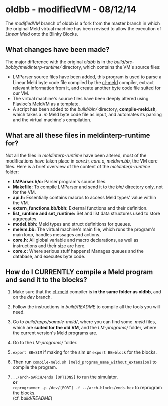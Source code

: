 oldbb - modifiedVM - 08/12/14
====================================
The *modifiedVM* branch of oldbb is a fork from the master branch in which the original Meld virtual machine has been revised to allow the execution of _Linear Meld_ onto the Blinky Blocks.  

## What changes have been made?

The major difference with the original *oldbb* is in the *build/src-bobby/meldinterp-runtime/* directory, which contains the VM's source files:
- LMParser source files have been added, this program is used to parse a Linear Meld byte code file compiled by the [cl-meld](https://github.com/flavioc/cl-meld/tree/dev) compiler, extract relevant information from it, and create another byte code file suited for our VM.
- The virtual machine's source files have been deeply altered using [Flavioc's MeldVM](https://github.com/flavioc/cl-meld/tree/dev) as a template. 
- A script has been added to the *build/bin/* directory, **compile-meld.sh**, which takes a *.m* Meld byte code file as input, and automates its parsing and the virtual machine's compilation.

## What are all these files in meldinterp-runtime for?
Not all the files in *meldinterp-runtime* have been altered, most of the modifications have taken place in *core.h, core.c, meldvm.bb*, the VM core files. Here is a brief overview of the content of the *meldinterp-runtime* folder:
- **LMParser.h/c:** Parser program's source files.
- **Makefile:** To compile LMParser and send it to the *bin/* directory only, not for the VM.
- **api.h:** Essentially contains macros to access Meld types' value within the VM.
- **extern_functions.bb/bbh:** External functions and their definition.
- **list_runtime and set_runtime:** Set and list data structures used to store aggregates.
- **model.bbh:** Meld types and struct definitions for queues.
- **melvm.bb:** The virtual machine's main file, which runs the program's main loop, handles messages and actions.
- **core.h:** All global variable and macro declarations, as well as instructions and their size are here.
- **core.c:** Where serious stuff happens! Manages queues and the database, and executes byte code.

## How do I CURRENTLY compile a Meld program and send it to the blocks?
1. Make sure that the [cl-meld](https://github.com/flavioc/cl-meld/tree/dev) compiler is **in the same folder as oldbb**, and on the *dev* branch.
2. Follow the instructions in *build/README* to compile all the tools you will need.
3. Go to *build/apps/sample-meld/*, where you can find some *.meld* files, which are **suited for the old VM**, and the *LM-programs/* folder, where the current version's Meld programs are.
4. Go to the *LM-programs/* folder.  
5. `export BB=SIM` if making for the sim **or** `export BB=block` for the blocks.
6. Then run `compile-meld.sh [meld_program_name_without_extension]` to compile the program.  

7. `../arch-$ARCH/ends [OPTIONS]` to run the simulator.  
   **or**  
   `reprogrammer -p /dev/[PORT] -f ../arch-blocks/ends.hex` to reprogram the blocks.  
   (cf. *build/README*)  
